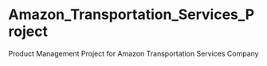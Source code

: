 # Amazon_Transportation_Services_Project
Product Management Project for Amazon Transportation Services Company
